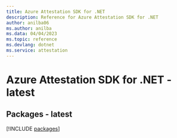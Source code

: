 ```yaml
---
title: Azure Attestation SDK for .NET
description: Reference for Azure Attestation SDK for .NET
author: anilba06
ms.author: anilba
ms.data: 04/04/2023
ms.topic: reference
ms.devlang: dotnet
ms.service: attestation
---
```

# Azure Attestation SDK for .NET - latest
## Packages - latest
[!INCLUDE [packages](attestation-index.md)]